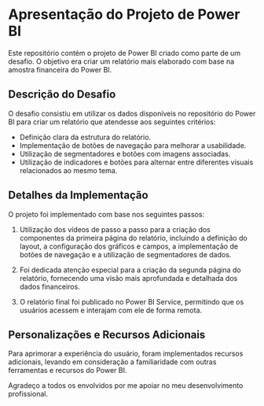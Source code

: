 # Apresentação do Projeto de Power BI

Este repositório contém o projeto de Power BI criado como parte de um desafio. O objetivo era criar um relatório mais elaborado com base na amostra financeira do Power BI.

## Descrição do Desafio

O desafio consistiu em utilizar os dados disponíveis no repositório do Power BI para criar um relatório que atendesse aos seguintes critérios:

- Definição clara da estrutura do relatório.
- Implementação de botões de navegação para melhorar a usabilidade.
- Utilização de segmentadores e botões com imagens associadas.
- Utilização de indicadores e botões para alternar entre diferentes visuais relacionados ao mesmo tema.

## Detalhes da Implementação

O projeto foi implementado com base nos seguintes passos:

1. Utilização dos vídeos de passo a passo para a criação dos componentes da primeira página do relatório, incluindo a definição do layout, a configuração dos gráficos e campos, a implementação de botões de navegação e a utilização de segmentadores de dados.

2. Foi dedicada atenção especial para a criação da segunda página do relatório, fornecendo uma visão mais aprofundada e detalhada dos dados financeiros.

3. O relatório final foi publicado no Power BI Service, permitindo que os usuários acessem e interajam com ele de forma remota.

## Personalizações e Recursos Adicionais

Para aprimorar a experiência do usuário, foram implementados recursos adicionais, levando em consideração a familiaridade com outras ferramentas e recursos do Power BI.

Agradeço a todos os envolvidos por me apoiar no meu desenvolvimento profissional.

